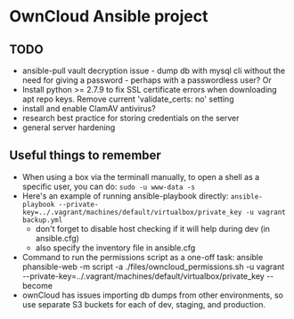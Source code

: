# OwnCloud Ansible project

## TODO

* ansible-pull vault decryption issue - dump db with mysql cli without the need for giving a password - perhaps with a passwordless user? Or 
* Install python >= 2.7.9 to fix SSL certificate errors when downloading apt repo keys. Remove current 'validate_certs: no' setting
* install and enable ClamAV antivirus?
* research best practice for storing credentials on the server
* general server hardening

## Useful things to remember

* When using a box via the terminall manually, to open a shell as a specific user, you can do: `sudo -u www-data -s`
* Here's an example of running ansible-playbook directly: `ansible-playbook --private-key=../.vagrant/machines/default/virtualbox/private_key -u vagrant backup.yml`
	* don't forget to disable host checking if it will help during dev (in ansible.cfg)
	* also specify the inventory file in ansible.cfg
* Command to run the permissions script as a one-off task: ansible phansible-web -m script -a ./files/owncloud_permissions.sh -u vagrant --private-key=../.vagrant/machines/default/virtualbox/private_key --become
* ownCloud has issues importing db dumps from other environments, so use separate S3 buckets for each of dev, staging, and production.
